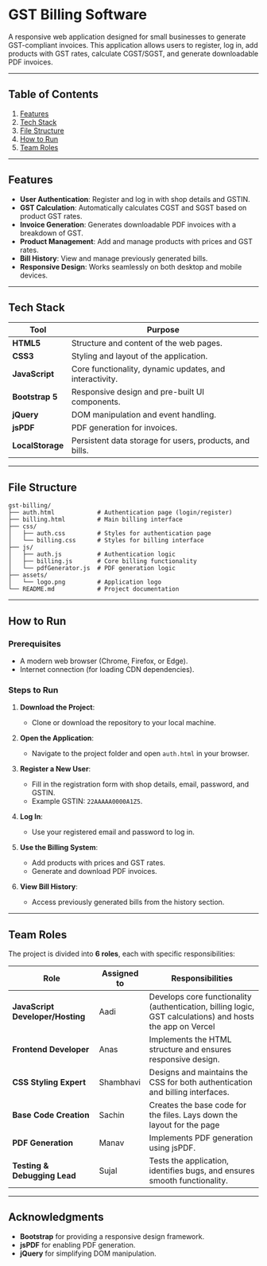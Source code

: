 ﻿# **GST Billing Software**

A responsive web application designed for small businesses to generate GST-compliant invoices. This application allows users to register, log in, add products with GST rates, calculate CGST/SGST, and generate downloadable PDF invoices.

---

## **Table of Contents**
1. [Features](#features)
2. [Tech Stack](#tech-stack)
3. [File Structure](#file-structure)
4. [How to Run](#how-to-run)
5. [Team Roles](#team-roles)

---

## **Features**
- **User Authentication**: Register and log in with shop details and GSTIN.
- **GST Calculation**: Automatically calculates CGST and SGST based on product GST rates.
- **Invoice Generation**: Generates downloadable PDF invoices with a breakdown of GST.
- **Product Management**: Add and manage products with prices and GST rates.
- **Bill History**: View and manage previously generated bills.
- **Responsive Design**: Works seamlessly on both desktop and mobile devices.

---

## **Tech Stack**
| Tool               | Purpose                                                                 |
|--------------------|-------------------------------------------------------------------------|
| **HTML5**          | Structure and content of the web pages.                                 |
| **CSS3**           | Styling and layout of the application.                                  |
| **JavaScript**     | Core functionality, dynamic updates, and interactivity.                |
| **Bootstrap 5**    | Responsive design and pre-built UI components.                         |
| **jQuery**         | DOM manipulation and event handling.                                   |
| **jsPDF**          | PDF generation for invoices.                                           |
| **LocalStorage**   | Persistent data storage for users, products, and bills.                |

---

## **File Structure**
```
gst-billing/
├── auth.html            # Authentication page (login/register)
├── billing.html         # Main billing interface
├── css/
│   ├── auth.css         # Styles for authentication page
│   └── billing.css      # Styles for billing interface
├── js/
│   ├── auth.js          # Authentication logic
│   ├── billing.js       # Core billing functionality
│   └── pdfGenerator.js  # PDF generation logic
├── assets/
│   └── logo.png         # Application logo
└── README.md            # Project documentation
```

---

## **How to Run**
### Prerequisites
- A modern web browser (Chrome, Firefox, or Edge).
- Internet connection (for loading CDN dependencies).

### Steps to Run
1. **Download the Project**:
   - Clone or download the repository to your local machine.

2. **Open the Application**:
   - Navigate to the project folder and open `auth.html` in your browser.

3. **Register a New User**:
   - Fill in the registration form with shop details, email, password, and GSTIN.
   - Example GSTIN: `22AAAAA0000A1Z5`.

4. **Log In**:
   - Use your registered email and password to log in.

5. **Use the Billing System**:
   - Add products with prices and GST rates.
   - Generate and download PDF invoices.

6. **View Bill History**:
   - Access previously generated bills from the history section.

---

## **Team Roles**
The project is divided into **6 roles**, each with specific responsibilities:

| Role                            | Assigned to                   | Responsibilities                                                                                            |
|---------------------------------|-------------------------------|-------------------------------------------------------------------------------------------------------------|
| **JavaScript Developer/Hosting**| Aadi                          | Develops core functionality (authentication, billing logic, GST calculations) and hosts the app on Vercel   |
| **Frontend Developer**          | Anas                          | Implements the HTML structure and ensures responsive design.                                                |
| **CSS Styling Expert**          | Shambhavi                     | Designs and maintains the CSS for both authentication and billing interfaces.                               |
| **Base Code Creation**          | Sachin                        | Creates the base code for the files. Lays down the layout for the page                                      |
| **PDF Generation**              | Manav                         | Implements PDF generation using jsPDF.                                                                      |
| **Testing & Debugging Lead**    | Sujal                         | Tests the application, identifies bugs, and ensures smooth functionality.                                   |

---

## **Acknowledgments**
- **Bootstrap** for providing a responsive design framework.
- **jsPDF** for enabling PDF generation.
- **jQuery** for simplifying DOM manipulation.

